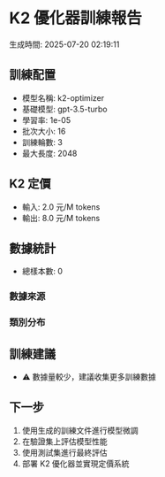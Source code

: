 # K2 優化器訓練報告

生成時間: 2025-07-20 02:19:11

## 訓練配置
- 模型名稱: k2-optimizer
- 基礎模型: gpt-3.5-turbo
- 學習率: 1e-05
- 批次大小: 16
- 訓練輪數: 3
- 最大長度: 2048

## K2 定價
- 輸入: 2.0 元/M tokens
- 輸出: 8.0 元/M tokens

## 數據統計
- 總樣本數: 0

### 數據來源

### 類別分布

## 訓練建議
- ⚠️ 數據量較少，建議收集更多訓練數據

## 下一步
1. 使用生成的訓練文件進行模型微調
2. 在驗證集上評估模型性能
3. 使用測試集進行最終評估
4. 部署 K2 優化器並實現定價系統